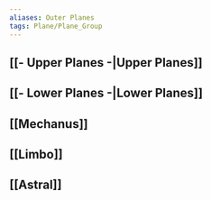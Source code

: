```yaml
---
aliases: Outer Planes
tags: Plane/Plane_Group
---
```

## [[- Upper Planes -|Upper Planes]]
## [[- Lower Planes -|Lower Planes]]
## [[Mechanus]]
## [[Limbo]]
## [[Astral]]